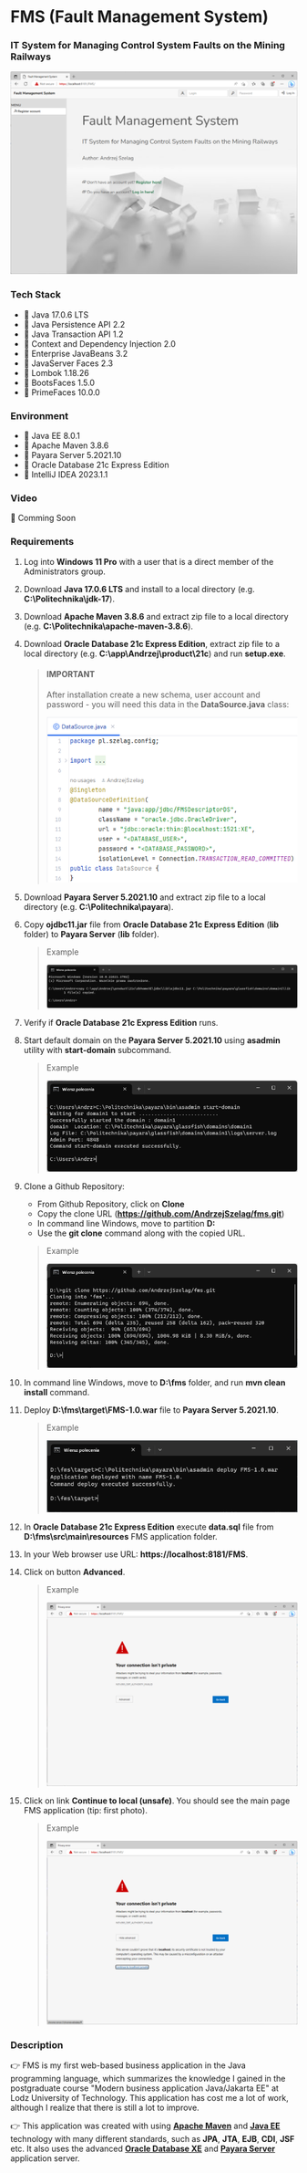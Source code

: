 # FMS (Fault Management System)
### IT System for Managing Control System Faults on the Mining Railways

![url3.java](url3.png)

### Tech Stack
* 🔶 Java 17.0.6 LTS
* 🔶 Java Persistence API 2.2
* 🔶 Java Transaction API 1.2
* 🔶 Context and Dependency Injection 2.0
* 🔶 Enterprise JavaBeans 3.2
* 🔶 JavaServer Faces 2.3
* 🔶 Lombok 1.18.26
* 🔶 BootsFaces 1.5.0
* 🔶 PrimeFaces 10.0.0


### Environment
* 🔶 Java EE 8.0.1
* 🔶 Apache Maven 3.8.6
* 🔶 Payara Server 5.2021.10
* 🔶 Oracle Database 21c Express Edition
* 🔶 IntelliJ IDEA 2023.1.1


### Video

🚀 Comming Soon


### Requirements

1. Log into __Windows 11 Pro__ with a user that is a direct member of the Administrators group.
2. Download __Java 17.0.6 LTS__ and install to a local directory (e.g. __C:\Politechnika\jdk-17__).
3. Download __Apache Maven 3.8.6__ and extract zip file to a local directory (e.g. __C:\Politechnika\apache-maven-3.8.6__).
4. Download __Oracle Database 21c Express Edition__, extract zip file to a local directory (e.g. __C:\app\Andrzej\product\21c__) and run __setup.exe__. 

    > #### IMPORTANT
    > 
    > After installation create a new schema, user account and password - you will need this data in the __DataSource.java__ class:
    > 
    > ![DataSource.png](DataSource.png)

6. Download __Payara Server 5.2021.10__ and extract zip file to a local directory  (e.g. __C:\Politechnika\payara__).
7. Copy __ojdbc11.jar__ file from __Oracle Database 21c Express Edition__ (__lib__ folder) to __Payara Server__ (__lib__ folder).

    > Example
    > 
    > ![cmd1.png](cmd1.png)

7. Verify if __Oracle Database 21c Express Edition__ runs.
8. Start default domain on the __Payara Server 5.2021.10__ using __asadmin__ utility with __start-domain__ subcommand.

    > Example
    > 
    > ![cmd4.png](cmd4.png)

10. Clone a Github Repository:
    * From Github Repository, click on __Clone__
    * Copy the clone URL (__https://github.com/AndrzejSzelag/fms.git__)
    * In command line Windows, move to partition __D:__ 
    * Use the __git clone__ command along with the copied URL.

    > Example
    > 
    > ![cmd2.png](cmd2.png)
    
11. In command line Windows, move to __D:\fms__ folder, and run __mvn clean install__ command.
12. Deploy __D:\fms\target\FMS-1.0.war__ file to __Payara Server 5.2021.10__.

    > Example
    > 
    > ![cmd3.png](cmd3.png)

14. In __Oracle Database 21c Express Edition__ execute __data.sql__ file from __D:\fms\src\main\resources__ FMS application folder.
15. In your Web browser use URL: __https://localhost:8181/FMS__.
16. Click on button __Advanced__.

    > Example
    > 
    > ![url1.java](url1.png)

17. Click on link __Continue to local (unsafe)__. You should see the main page FMS application (tip: first photo).

    > Example
    > 
    >![url2.java](url2.png)


### Description

👉 FMS is my first web-based business application in the Java programming language, which summarizes the knowledge I gained in the postgraduate course "Modern business application Java/Jakarta EE" at Lodz University of Technology. This application has cost me a lot of work, although I realize that there is still a lot to improve.

👉 This application was created with using [__Apache Maven__](https://maven.apache.org/) and [__Java EE__](https://www.oracle.com/java/technologies/java-ee-glance.html) technology with many different standards, such as __JPA__, __JTA__, __EJB__, __CDI__, __JSF__ etc. It also uses the advanced [__Oracle Database XE__](https://www.oracle.com/pl/database/technologies/appdev/xe.html) and [__Payara Server__](https://www.payara.fish/downloads/payara-platform-community-edition/) application server.
